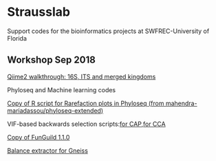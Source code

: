 # Strausslab
Support codes for the bioinformatics projects at SWFREC-University of Florida

## Workshop Sep 2018
[Qiime2 walkthrough: 16S, ITS and merged kingdoms](https://andreanuzzo.github.io/Strausslab/Qiime2%20walkthrough.nb.html)

Phyloseq and Machine learning codes

[Copy of R script for Rarefaction plots in Phyloseq (from mahendra-mariadassou/phyloseq-extended)](https://raw.githubusercontent.com/andreanuzzo/phyloseq-extended/master/R/richness.R)

VIF-based backwards selection scripts:[for CAP](https://andreanuzzo.github.io/Strausslab/vif.cap.bw_sel.R),[for CCA](https://andreanuzzo.github.io/Strausslab/vif.cca.bw_sel.R)

[Copy of FunGuild 1.1.0](https://andreanuzzo.github.io/Strausslab/Funguild.py)

[Balance extractor for Gneiss](https://andreanuzzo.github.io/Strausslab/Balance_extractor.py)
